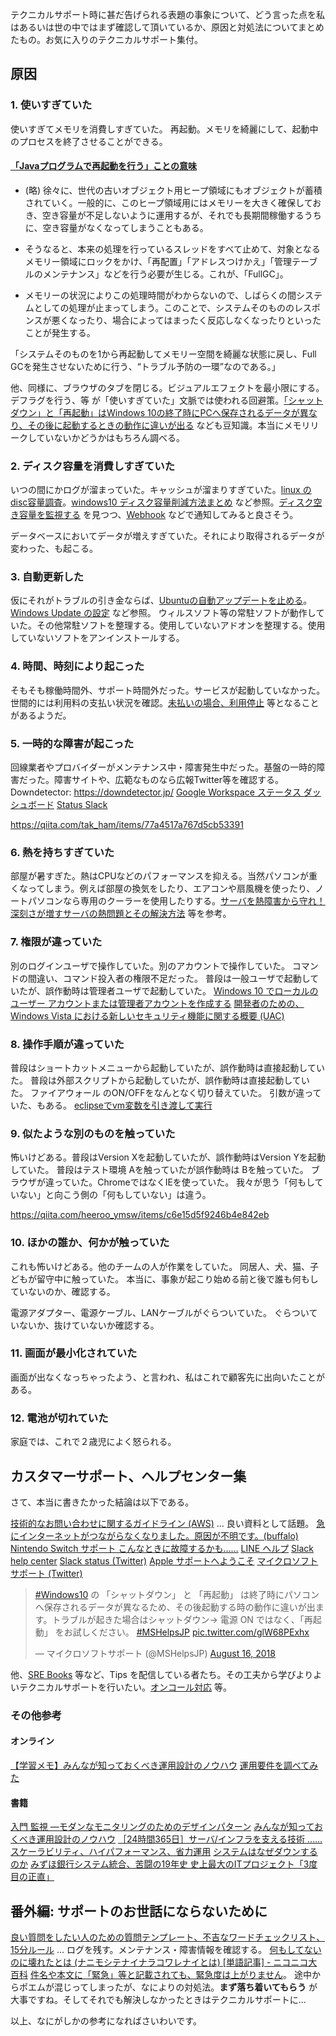 テクニカルサポート時に甚だ告げられる表題の事象について、どう言った点を私はあるいは世の中ではまず確認して頂いているか、原因と対処法についてまとめたもの。お気に入りのテクニカルサポート集付。

## 原因 
### 1. 使いすぎていた
使いすぎてメモリを消費しすぎていた。
再起動。メモリを綺麗にして、起動中のプロセスを終了させることができる。

#### [「Javaプログラムで再起動を行う」ことの意味](https://thinkit.co.jp/story/2014/08/25/5210?page=0%2C2)

- (略) 徐々に、世代の古いオブジェクト用ヒープ領域にもオブジェクトが蓄積されていく。一般的に、このヒープ領域用にはメモリーを大きく確保しておき、空き容量が不足しないように運用するが、それでも長期間稼働するうちに、空き容量がなくなってしまうこともある。

- そうなると、本来の処理を行っているスレッドをすべて止めて、対象となるメモリー領域にロックをかけ、「再配置」「アドレスつけかえ」「管理テーブルのメンテナンス」などを行う必要が生じる。これが、「FullGC」。

- メモリーの状況によりこの処理時間がわからないので、しばらくの間システムとしての処理が止まってしまう。このことで、システムそのもののレスポンスが悪くなったり、場合によってはまったく反応しなくなったりといったことが発生する。

「システムそのものを1から再起動してメモリー空間を綺麗な状態に戻し、Full GCを発生させないために行う、“トラブル予防の一環”なのである。」

他、同様に、ブラウザのタブを閉じる。ビジュアルエフェクトを最小限にする。デフラグを行う、等 が「使いすぎていた」文脈では使われる回避策。[「シャットダウン」と「再起動」はWindows 10の終了時にPCへ保存されるデータが異なり、その後に起動するときの動作に違いが出る](https://www.itmedia.co.jp/pcuser/articles/1808/20/news095.html) なども豆知識。本当にメモリリークしていないかどうかはもちろん調べる。


### 2. ディスク容量を消費しすぎていた
いつの間にかログが溜まっていた。キャッシュが溜まりすぎていた。[linux のdisc容量調査](https://qiita.com/Yu-s/items/0458ca1c7f329c3a86c2)。[windows10 ディスク容量削減方法まとめ](https://qiita.com/shivase/items/70f197e7a8352cb2e7e0) など参照。[ディスク空き容量を監視する](https://qiita.com/asterisk9101/items/87a744c8085a823e01c1) を見つつ、[Webhook](https://qiita.com/soarflat/items/ed970f6dc59b2ab76169) などで通知してみると良さそう。

データベースにおいてデータが増えすぎていた。それにより取得されるデータが変わった、も起こる。


### 3. 自動更新した
仮にそれがトラブルの引き金ならば、[Ubuntuの自動アップデートを止める](https://qiita.com/latin1/items/a8db4dff2ba5480e3cd7)。
[Windows Update の設定](https://qiita.com/mattsun/items/55f9d3672aefa751c58a) など参照。
ウィルスソフト等の常駐ソフトが動作していた。その他常駐ソフトを整理する。使用していないアドオンを整理する。使用していないソフトをアンインストールする。


### 4. 時間、時刻により起こった
そもそも稼働時間外、サポート時間外だった。サービスが起動していなかった。
世間的には利用料の支払い状況を確認。[未払いの場合、利用停止](https://www.buffalo.jp/support/faq/detail/124141405.html) 等となることがあるようだ。

### 5. 一時的な障害が起こった
回線業者やプロバイダーがメンテナンス中・障害発生中だった。基盤の一時的障害だった。障害サイトや、広範なものなら広報Twitter等を確認する。
Downdetector: https://downdetector.jp/
[Google Workspace ステータス ダッシュボード](https://www.google.com/appsstatus#hl=ja)
[Status Slack](https://status.slack.com/)

https://qiita.com/tak_ham/items/77a4517a767d5cb53391


### 6. 熱を持ちすぎていた
部屋が暑すぎた。熱はCPUなどのパフォーマンスを抑える。当然パソコンが重くなってしまう。例えば部屋の換気をしたり、エアコンや扇風機を使ったり、ノートパソコンなら専用のクーラーを使用したりする。[サーバを熱障害から守れ！深刻さが増すサーバの熱問題とその解決方法](https://www.atmarkit.co.jp/fsys/kaisetsu/039heatproblem/heatproblem.html) 等を参考。

### 7. 権限が違っていた
別のログインユーザで操作していた。別のアカウントで操作していた。
コマンドの間違い、コマンド投入者の権限不足だった。
普段は一般ユーザで起動していたが、誤作動時は管理者ユーザで起動していた。
[Windows 10 でローカルのユーザー アカウントまたは管理者アカウントを作成する](https://support.microsoft.com/ja-jp/windows/windows-10-%E3%81%A7%E3%83%AD%E3%83%BC%E3%82%AB%E3%83%AB%E3%81%AE%E3%83%A6%E3%83%BC%E3%82%B6%E3%83%BC-%E3%82%A2%E3%82%AB%E3%82%A6%E3%83%B3%E3%83%88%E3%81%BE%E3%81%9F%E3%81%AF%E7%AE%A1%E7%90%86%E8%80%85%E3%82%A2%E3%82%AB%E3%82%A6%E3%83%B3%E3%83%88%E3%82%92%E4%BD%9C%E6%88%90%E3%81%99%E3%82%8B-20de74e0-ac7f-3502-a866-32915af2a34d)
[開発者のための、Windows Vista における新しいセキュリティ機能に関する概要 (UAC)](https://docs.microsoft.com/ja-jp/previous-versions/msdn10/cc811505(v=MSDN.10))


### 8. 操作手順が違っていた
普段はショートカットメニューから起動していたが、誤作動時は直接起動していた。
普段は外部スクリプトから起動していたが、誤作動時は直接起動していた。
ファイアウォール のON/OFFをなんとなく切り替えていた。
引数が違っていた、もある。
[eclipseでvm変数を引き渡して実行](https://qiita.com/ch0c0bana0/items/b18574db004840d0fbdf)

### 9. 似たような別のものを触っていた

怖いけどある。普段はVersion Xを起動していたが、誤作動時はVersion Yを起動していた。
普段はテスト環境 Aを触っていたが誤作動時は Bを触っていた。
ブラウザが違っていた。ChromeではなくIEを使っていた。
我々が思う「何もしていない」と向こう側の「何もしていない」は違う。

https://qiita.com/heeroo_ymsw/items/c6e15d5f9246b4e842eb



### 10. ほかの誰か、何かが触っていた

これも怖いけどある。他のチームの人が作業をしていた。
同居人、犬、猫、子どもが留守中に触っていた。
本当に、事象が起こり始める前と後で誰も何もしていないのか、確認する。

電源アダプター、電源ケーブル、LANケーブルがぐらついていた。
ぐらついていないか、抜けていないか確認する。

### 11. 画面が最小化されていた

画面が出なくなっちゃったよう、と言われ、私はこれで顧客先に出向いたことがある。

### 12. 電池が切れていた

家庭では、これで２歳児によく怒られる。


## カスタマーサポート、ヘルプセンター集

さて、本当に書きたかった結論は以下である。

[技術的なお問い合わせに関するガイドライン (AWS)](https://aws.amazon.com/jp/premiumsupport/tech-support-guidelines/) ... 良い資料として話題。
[急にインターネットがつながらなくなりました。原因が不明です。(buffalo)]( https://www.buffalo.jp/support/faq/detail/124141275.html) 
[Nintendo Switch サポート こんなときに故障するかも……](https://www.nintendo.co.jp/support/switch/notice/index.html)
[LINE ヘルプ](https://help.line.me/line/android/pc?lang=ja)
[Slack help center](https://slack.com/intl/ja-jp/help)
[Slack status (Twitter)](https://twitter.com/slackstatus)
[Apple サポートへようこそ](https://support.apple.com/ja-jp)
[マイクロソフトサポート (Twitter)](https://twitter.com/MSHelpsJP)
<blockquote class="twitter-tweet"><p lang="ja" dir="ltr"><a href="https://twitter.com/hashtag/Windows10?src=hash&amp;ref_src=twsrc%5Etfw">#Windows10</a> の 「シャットダウン」 と 「再起動」 は終了時にパソコンへ保存されるデータが異なるため、その後起動する時の動作に違いが出ます。トラブルが起きた場合はシャットダウン→ 電源 ON ではなく、「再起動」 をお試しください。 <a href="https://twitter.com/hashtag/MSHelpsJP?src=hash&amp;ref_src=twsrc%5Etfw">#MSHelpsJP</a> <a href="https://t.co/glW68PExhx">pic.twitter.com/glW68PExhx</a></p>&mdash; マイクロソフトサポート (@MSHelpsJP) <a href="https://twitter.com/MSHelpsJP/status/1030008766757044224?ref_src=twsrc%5Etfw">August 16, 2018</a></blockquote> <script async src="https://platform.twitter.com/widgets.js" charset="utf-8"></script>

他、[SRE Books](https://sre.google/books/) 等など、Tips を配信している者たち。その工夫から学びよりよいテクニカルサポートを行いたい。[オンコール対応](https://qiita.com/san-tak/items/c62e691a6955dc7de37b) 等。

### その他参考
#### オンライン
[【学習メモ】みんなが知っておくべき運用設計のノウハウ](https://qiita.com/Batchi/items/4490fa4c69b67b2e37a8)
[運用要件を調べてみた](https://qiita.com/hot_study_man/items/bed30aab86946a7cfa59)

#### 書籍
[入門 監視 ―モダンなモニタリングのためのデザインパターン](https://www.amazon.co.jp/%E5%85%A5%E9%96%80-%E7%9B%A3%E8%A6%96-%E2%80%95%E3%83%A2%E3%83%80%E3%83%B3%E3%81%AA%E3%83%A2%E3%83%8B%E3%82%BF%E3%83%AA%E3%83%B3%E3%82%B0%E3%81%AE%E3%81%9F%E3%82%81%E3%81%AE%E3%83%87%E3%82%B6%E3%82%A4%E3%83%B3%E3%83%91%E3%82%BF%E3%83%BC%E3%83%B3-Mike-Julian/dp/4873118646/ref=sr_1_1?adgrpid=71142886531&dchild=1&gclid=EAIaIQobChMIptWk8_fh6QIVFbeWCh2rUwlgEAAYASAAEgJ3qPD_BwE&hvadid=338577085871&hvdev=c&hvlocphy=2392&hvnetw=g&hvqmt=e&hvrand=12845898969627794085&hvtargid=kwd-620047653835&hydadcr=15818_11177339&jp-ad-ap=0&keywords=%E7%9B%A3%E8%A6%96+%E3%82%AA%E3%83%A9%E3%82%A4%E3%83%AA%E3%83%BC&qid=1591059884&sr=8-1) 
[みんなが知っておくべき運用設計のノウハウ](https://www.amazon.co.jp/%E3%81%BF%E3%82%93%E3%81%AA%E3%81%8C%E7%9F%A5%E3%81%A3%E3%81%A6%E3%81%8A%E3%81%8F%E3%81%B9%E3%81%8D%E9%81%8B%E7%94%A8%E8%A8%AD%E8%A8%88%E3%81%AE%E3%83%8E%E3%82%A6%E3%83%8F%E3%82%A6-JBS%E3%83%86%E3%82%AF%E3%83%8E%E3%83%AD%E3%82%B8%E3%83%BC%E6%A0%AA%E5%BC%8F%E4%BC%9A%E7%A4%BE-ebook/dp/B0771HZRZ8) 
[［24時間365日］サーバ/インフラを支える技術 ……スケーラビリティ、ハイパフォーマンス、省力運用](https://www.amazon.co.jp/%EF%BC%BB24%E6%99%82%E9%96%93365%E6%97%A5%EF%BC%BD%E3%82%B5%E3%83%BC%E3%83%90-%E3%82%A4%E3%83%B3%E3%83%95%E3%83%A9%E3%82%92%E6%94%AF%E3%81%88%E3%82%8B%E6%8A%80%E8%A1%93-%E2%80%A6%E2%80%A6%E3%82%B9%E3%82%B1%E3%83%BC%E3%83%A9%E3%83%93%E3%83%AA%E3%83%86%E3%82%A3%E3%80%81%E3%83%8F%E3%82%A4%E3%83%91%E3%83%95%E3%82%A9%E3%83%BC%E3%83%9E%E3%83%B3%E3%82%B9%E3%80%81%E7%9C%81%E5%8A%9B%E9%81%8B%E7%94%A8-PRESS-plus-ebook/dp/B07JHRVXGT/ref=pd_sim_aebk_14_19?_encoding=UTF8&pd_rd_i=B07JHRVXGT&pd_rd_r=e0a79adc-9fd4-45d5-a313-f0ac96ae1b22&pd_rd_w=CPzzz&pd_rd_wg=ZGVf8&pf_rd_p=f92c484a-04f1-4d45-84fe-32bda4933e6e&pf_rd_r=KK2S5J2ZJ729J045G7NT&psc=1&refRID=KK2S5J2ZJ729J045G7NT)
[システムはなぜダウンするのか](https://www.amazon.co.jp/%E3%82%B7%E3%82%B9%E3%83%86%E3%83%A0%E3%81%AF%E3%81%AA%E3%81%9C%E3%83%80%E3%82%A6%E3%83%B3%E3%81%99%E3%82%8B%E3%81%AE%E3%81%8B-%E5%A4%A7%E5%92%8C%E7%94%B0-%E5%B0%9A%E5%AD%9D/dp/482228381X/ref=pd_aw_sbs_14_25?_encoding=UTF8&pd_rd_i=482228381X&pd_rd_r=ee159e97-6360-4867-a0b2-6ccb1a0de418&pd_rd_w=xQlQr&pd_rd_wg=TlnLl&pf_rd_p=bff3a3a6-0f6e-4187-bd60-25e75d4c1c8f&pf_rd_r=NT1FGVCZ2ZT30YXH1336&psc=1&refRID=NT1FGVCZ2ZT30YXH1336)
[みずほ銀行システム統合、苦闘の19年史 史上最大のITプロジェクト「3度目の正直」](https://www.amazon.co.jp/dp/4296105353/ref=sspa_dk_detail_4?psc=1&spLa=ZW5jcnlwdGVkUXVhbGlmaWVyPUEzS1QzRUFJNUtDUVpZJmVuY3J5cHRlZElkPUEwNzAwMjg1MTU2VzE2VFdHQjg2MSZlbmNyeXB0ZWRBZElkPUExMTFJVEhIQVkyVTgyJndpZGdldE5hbWU9c3BfZGV0YWlsJmFjdGlvbj1jbGlja1JlZGlyZWN0JmRvTm90TG9nQ2xpY2s9dHJ1ZQ==)



## 番外編: サポートのお世話にならないために

[良い質問をしたい人のための質問テンプレート、不吉なワードチェックリスト、15分ルール](https://qiita.com/e99h2121/items/95129fe0e94d2ed1120b) ... ログを残す。メンテナンス・障害情報を確認する。
[何もしてないのに壊れたとは (ナニモシテナイナラコワレナイとは) [単語記事] - ニコニコ大百科](https://dic.nicovideo.jp/a/%E4%BD%95%E3%82%82%E3%81%97%E3%81%A6%E3%81%AA%E3%81%84%E3%81%AE%E3%81%AB%E5%A3%8A%E3%82%8C%E3%81%9F)
[件名や本文に「緊急」等と記載されても、緊急度は上がりません](https://www.itmedia.co.jp/news/articles/1901/30/news074.html)。
途中からポエムが混じってしまったが、なによりの対処法。**まず落ち着いてもらう** が大事ですね。そしてそれでも解決しなかったときはテクニカルサポートに...

以上、なにがしかの参考になればさいわいです。
